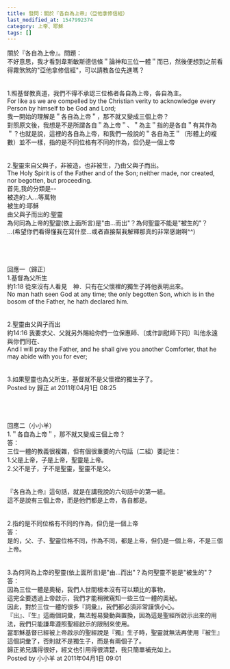 ```yaml
---
title: 發問：關於『各自為上帝』（亞他拿修信經）
last_modified_at: 1547992374
category: 上帝、耶穌
tags: []
---
```


關於『各自為上帝』。<!--more-->問題：<br>不好意思，我才看到韋斯敏斯德信條＂論神和三位一體＂而已，然後便想到之前看得霧煞煞的"亞他拿修信經"，可以請教各位先進嗎？<br><br><br>1.照基督教真道，我們不得不承認三位格者各自為上帝，各自為主。<br>For like as we are compelled by the Christian verity to acknowledge every Person by himself to be God and Lord; <br>我一開始的理解是＂各自為上帝＂，那不就又變成三個上帝？<br>對照原文後，我想是不是所謂各自＂為上帝＂、＂為主＂指的是各自＂有其作為＂？也就是說，這裡的各自為上帝，和我們一般說的＂各自為王＂（形體上的複數）並不一樣，指的是不同位格有不同的作為，但仍是一個上帝<br><br><br>2.聖靈來自父與子，非被造，也非被生，乃由父與子而出。<br>The Holy Spirit is of the Father and of the Son; neither made, nor created, nor begotten, but proceeding. <br>首先,我的分類是--<br>被造的:人...等萬物<br>被生的:耶穌<br>由父與子而出的:聖靈<br>為何同為上帝的聖靈(依上面所言)是"由...而出"？為何聖靈不能是"被生的"？<br>...(希望你們看得懂我在寫什麼...或者直接幫我解釋那真的非常感謝啊^^) <br><br><br><br><br>回應一（歸正）<br>1.基督為父所生<br>約1:18 從來沒有人看見　神．只有在父懷裡的獨生子將他表明出來。<br>No man hath seen God at any time; the only begotten Son, which is in the bosom of the Father, he hath declared him. <br><br><br>2.聖靈由父與子而出<br>約14:16 我要求父、父就另外賜給你們一位保惠師、〔或作訓慰師下同〕叫他永遠與你們同在、<br>And I will pray the Father, and he shall give you another Comforter, that he may abide with you for ever;<br><br><br>3.如果聖靈也為父所生，基督就不是父懷裡的獨生子了。 <br>Posted by 歸正 at 2011年04月1日 08:25<br><br><br><br><br>回應二（小小羊）<br>1.＂各自為上帝＂，那不就又變成三個上帝？<br>答：<br>三位一體的教義很複雜，但有個很重要的六句話（二組）要記住：<br>1.父是上帝，子是上帝，聖靈是上帝。<br>2.父不是子，子不是聖靈，聖靈不是父。<br><br><br>『各自為上帝』這句話，就是在講我說的六句話中的第一組。<br>這不是說有三個上帝，而是他們都是上帝，各自都是。<br><br><br>2.指的是不同位格有不同的作為，但仍是一個上帝<br>答：<br>是的，父、子、聖靈位格不同，作為不同，都是上帝，但仍是一個上帝，不是三個上帝。<br><br><br>3.為何同為上帝的聖靈(依上面所言)是"由...而出"？為何聖靈不能是"被生的"？<br>答：<br>因為三位一體是奧秘，我們人世間根本沒有可以類比的事物，<br>這完全要透過上帝啟示，我們才能稍微窺知一些三位一體的奧秘。<br>因此，對於三位一體的很多『詞彙』，我們都必須非常謹慎小心。<br>『出』、『生』這兩個詞彙，無法輕易變動與置換，因為這是聖經所啟示出來的用法，我們只能謙卑遵照聖經啟示的限制來使用。<br>當耶穌基督已經被上帝啟示的聖經說是『獨』生子時，聖靈就無法再使用『被生』這個詞彙了，否則就不是獨生子，而是有兩個子了。<br>歸正弟兄講得很好，經文也引用得很清楚，我只簡單補充如上。 <br>Posted by 小小羊 at 2011年04月1日 09:01<br><br><br>
